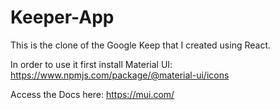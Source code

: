 # Keeper-App
This is the clone of the Google Keep that I created using React.

In order to use it first install Material UI: https://www.npmjs.com/package/@material-ui/icons

Access the Docs here: https://mui.com/ 
